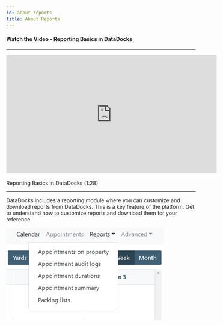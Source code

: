 ```yaml
---
id: about-reports
title: About Reports
---
```


#### Watch the Video - Reporting Basics in DataDocks

***
<p align="center"><iframe width="560" height="315" src="https://www.youtube.com/embed/iYFcuasUtYI" frameborder="0" allow="accelerometer; autoplay; clipboard-write; encrypted-media; gyroscope; picture-in-picture" allowfullscreen></iframe></p>

Reporting Basics in DataDocks (1:28)
***

DataDocks includes a reporting module where you can customize and download reports from DataDocks. This is a key feature of the platform. Get to understand how to customize reports and download them for your reference. 

![Reports Navigation](/img/docs/reports/reports-nav.jpg)